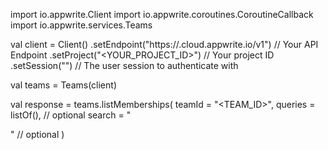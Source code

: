 import io.appwrite.Client
import io.appwrite.coroutines.CoroutineCallback
import io.appwrite.services.Teams

val client = Client()
    .setEndpoint("https://<REGION>.cloud.appwrite.io/v1") // Your API Endpoint
    .setProject("<YOUR_PROJECT_ID>") // Your project ID
    .setSession("") // The user session to authenticate with

val teams = Teams(client)

val response = teams.listMemberships(
    teamId = "<TEAM_ID>",
    queries = listOf(), // optional
    search = "<SEARCH>" // optional
)
